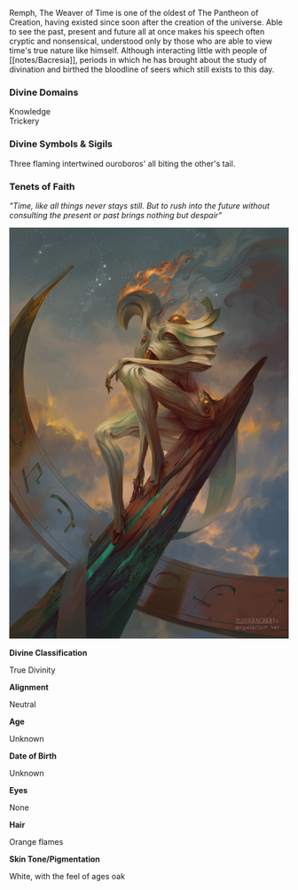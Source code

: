 Remph, The Weaver of Time is one of the oldest of The Pantheon of Creation, having existed since soon after the creation of the universe. Able to see the past, present and future all at once makes his speech often cryptic and nonsensical, understood only by those who are able to view time's true nature like himself. Although interacting little with people of [[notes/Bacresia]], periods in which he has brought about the study of divination and birthed the bloodline of seers which still exists to this day.

### Divine Domains

Knowledge  
Trickery

### Divine Symbols & Sigils

Three flaming intertwined ouroboros' all biting the other's tail.

### Tenets of Faith

_"Time, like all things never stays still. But to rush into the future without consulting the present or past brings nothing but despair"_ 

![](notes/assets/remph.jpg)

**Divine Classification**

True Divinity

**Alignment**

Neutral

**Age**

Unknown

**Date of Birth**

Unknown

**Eyes**

None

**Hair**

Orange flames

**Skin Tone/Pigmentation**

White, with the feel of ages oak